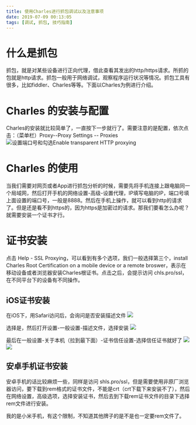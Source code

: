 ```yaml
---
title: 使用Charles进行抓包调试以及注意事项
date: 2019-07-09 00:13:05
tags: [调试, 抓包, 技巧指南]
---
```


# 什么是抓包
抓包，就是对某些设备进行正向代理，借此查看其发出的http/https请求。所抓的包就是http请求。抓包一般用于网络调试，观察程序运行状况等情况。抓包工具有很多，比如fiddler、Charles等等。下面以Charles为例进行介绍。

# Charles 的安装与配置
Charles的安装就比较简单了，一直按下一步就行了。需要注意的是配置，依次点击：（菜单栏）Proxy--Proxy Settings -- Proxies
![设置端口号和勾选Enable transparent HTTP proxying](http://ww4.sinaimg.cn/large/006tNc79gy1g5bce3trrvj30ww0s2n00.jpg)

# Charles 的使用
当我们需要对网页或者App进行抓包分析的时候，需要先将手机连接上跟电脑同一个局域网，然后打开手机的网络设置-高级-设置代理，IP填写电脑的IP，端口号填上面设置的端口号，一般是8888。然后在手机上操作，就可以看到http的请求了。但是还是看不到https的，因为https是加密过的请求。那我们要看怎么办呢？就需要安装一个证书才行。

# 证书安装
点击 Help - SSL Proxying，可以看到有多个选项，我们一般选择第三个，install Charles Root Certification on a mobile device or a remote broswer，表示在移动设备或者浏览器安装Charles根证书。点击之后，会提示访问 chls.pro/ssl，在不同平台下的设备有不同操作。

## iOS证书安装
在iOS下，用Safari访问后，会询问是否安装描述文件
![](http://ww1.sinaimg.cn/large/006tNc79gy1g5bcs4aozcj30ku112gpa.jpg)

选择是，然后打开设置-一般设置-描述文件，选择安装
![](http://ww2.sinaimg.cn/large/006tNc79gy1g5bct6q38sj30ku112gnw.jpg)

最后在一般设置-关于本机（拉到最下面）-证书信任设置-选择信任证书就好了
![](http://ww4.sinaimg.cn/large/006tNc79gy1g5bcusarf4j30ku112771.jpg)
![](http://ww3.sinaimg.cn/large/006tNc79gy1g5bcvacjyqj30ku1120ux.jpg)

## 安卓手机证书安装
安卓手机的话比较麻烦一些，同样是访问 shls.pro/ssl，但是需要使用非原厂浏览器访问，要下载到rem格式的证书文件，不能是crt（crt下载下来安装不了），然后在网络设置，高级选项，选择安装证书，然后去到下载rem证书文件的目录下选择rem文件进行安装。

我的是小米手机，有这个限制，不知道其他牌子的是不是也一定要rem文件了。
